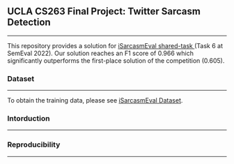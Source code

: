 ## UCLA CS263 Final Project: Twitter Sarcasm Detection
***
This repository provides a solution for [iSarcasmEval shared-task ](https://sites.google.com/view/semeval2022-isarcasmeval/home)  (Task 6 at SemEval 2022). Our solution reaches an F1 score of 0.966 which significantly outperforms the first-place solution of the competition (0.605).

### Dataset
***
To obtain the training data, please see [iSarcasmEval Dataset](https://github.com/iabufarha/iSarcasmEval).

### Intorduction
***

### Reproducibility
***
